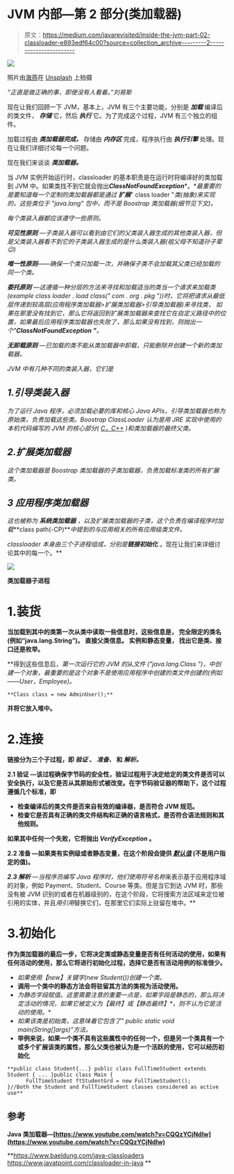 # JVM 内部—第 2 部分(类加载器)

> 原文：<https://medium.com/javarevisited/inside-the-jvm-part-02-classloader-e893edf64c00?source=collection_archive---------2----------------------->

![](img/2ae037c63ff19aed7788bb4a6d8c5098.png)

照片由[海燕](https://unsplash.com/@petrebels?utm_source=medium&utm_medium=referral)在 [Unsplash](https://unsplash.com?utm_source=medium&utm_medium=referral) 上拍摄

*“正直是做正确的事，即使没有人看着。”刘易斯*

现在让我们回顾一下 JVM，基本上，JVM 有三个主要功能，分别是 ***加载*** 编译后的类文件， ***存储*** 它，然后 ***执行*** 它。为了完成这个过程，JVM 有三个独立的组件。

加载过程由 ***类加载器完成，*** 存储由 ***内存区*** 完成，程序执行由 ***执行引擎*** 处理。现在让我们详细讨论每一个问题。

现在我们来谈谈 ***类加载器。***

当 JVM 实例开始运行时，classloader 的基本职责是在运行时将编译好的类加载到 JVM 中。如果类找不到它就会抛出***ClassNotFoundException****。**最重要的是要知道每一个定制的类加载器都是通过 ***扩展****" class loader "*类(抽象)来实现的，这些类位于 *"java.lang"* 包中，而不是 Boostrap 类加载器(细节见下文)。*

*每个类装入器都应该遵守一些原则。*

***可见性原则** —子类装入器可以看到由它们的父类装入器生成的其他类装入器，但是父类装入器看不到它的子类装入器生成的是什么类装入器(祖父母不知道孙子辈😉)*

***唯一性原则**——确保一个类只加载一次，并确保子类不会加载其父类已经加载的同一个类。*

***委托原则** —这遵循一种分层的方法来寻找和加载适当的类当一个请求来加载类(*example class loader . load class(" com . org . pkg ")*)时，它将把请求从最低层传递到较高层(应用程序类加载器>扩展类加载器>引导类加载器)来寻找类， 如果在那里没有找到它，那么它将返回到扩展类加载器来查找它在自定义路径中的位置，如果最后应用程序类加载器也失败了，那么如果没有找到，则抛出一个"***ClassNotFoundException "***。*

***无卸载原则** —已加载的类不能从类加载器中卸载，只能删除并创建一个新的类加载器。*

*JVM 中有几种不同的类装入器，它们是*

## *1.引导类装入器*

*为了运行 Java 程序，必须加载必要的库和核心 Java APIs，引导类加载器也称为原始类，负责加载这些类。Boostrap ClassLoader 认为是用 JRE 实现中使用的本机代码编写的 JVM 的核心部分( [C，C++](/javarevisited/10-best-c-and-c-programming-books-for-beginners-and-experienced-programmers-eb5ee8dbdc5a) )和类加载器的最终父类。*

## *2.扩展类加载器*

*这个类加载器是 Boostrap 类加载器的子类加载器，负责加载标准类的所有扩展类。*

## *3 应用程序类加载器*

*这也被称为 ***系统类加载器*** ，以及扩展类加载器的子类，这个负责在编译程序时加载***class path(-CP)***中提到的与应用相关的所有应用级类文件。*

*classloader 本身由三个子进程组成，分别是****链接******初始化*** 。现在让我们来详细讨论其中的每一个。**

**![](img/89eef4956629099dbf8dfec055d319f5.png)**

**类加载器子进程**

# **1.装货**

**当加载到其中的类第一次从类中读取一些信息时，这些信息是，
完全限定的类名(例如“java.lang.String”)。
直接父类信息。
实例和静态变量，
找出它是类、接口还是枚举。**

**得到这些信息后，*第一次运行它的 JVM 的*从*文件 *("java.lang.Class ")，*中创建一个对象，最重要的是这个对象不是使用应用程序中创建的类文件创建的(例如——User，Employee)。***

```
**Class class = new AdminUser();**
```

**并将它放入堆中。**

# **2.连接**

**链接分为三个子过程，即 ***验证*** 、 ***准备、*** 和 ***解析。*****

****2.1 验证** —该过程确保字节码的安全性，验证过程用于决定给定的类文件是否可以安全执行，以及它是否从其原始形式被改变。在字节码验证器的帮助下，这个过程遵循几个标准，即**

*   **检查编译后的类文件是否来自有效的编译器，是否符合 JVM 规范。**
*   **检查它是否具有正确的类文件结构和正确的语言格式，是否符合语法规则和其他规则。**

**如果其中任何一个失败，它将抛出 *VerifyException* 。**

****2.2 准备** —如果类有实例级或者静态变量，在这个阶段会提供 [*默认值*](https://chamalwr.medium.com/inside-the-jvm-part-01-90c841abfd81) (不是用户指定的值)。**

****2.3 解析** —当程序员编写 Java 程序时，他们使用*符号名称*来表示基于应用程序域的对象，例如 Payment、Student、Course 等类。但是当它到达 JVM 时，那些没有被 JVM 识别的或者在机器级别的，在这个阶段，它将搜索方法区域来定位被引用的实体，并且*用引用*替换它们，在那里它们实际上驻留在堆中。**

# **3.初始化**

**作为类加载器的最后一步，它将决定类或静态变量是否有任何活动的使用，如果有任何活动的使用，那么它将进行初始化过程，选择它是否有活动用例的标准很少。**

*   **如果使用*【new】*关键字(new Student())创建一个类。**
*   **调用一个类中的静态方法会将驻留其方法的类视为活动使用。**
*   **为静态字段赋值。这里需要注意的重要一点是，如果字段是静态的，那么将决定活动的情况，如果它被定义为*【最终】*或*【静态最终】*，则不认为它是活动的使用。**
*   **如果该类是初始类，这意味着它包含了*" public static void main(String[]args)"*方法。**
*   **举例来说，如果一个类不具有这些属性中的任何一个，但是另一个类具有一个或多个扩展该类的属性，那么父类也被认为是一个活跃的使用，它可以经历初始化**

```
**public class Student{...} public class FullTimeStudent extends Student { ... }public class Main {  
      FullTimeStudent ftStudentGrd = new FullTimeStudent();
}//Both the Student and FullTimeStudent classes considered as active use**
```

## **参考**

**Java 类加载器—[https://www.youtube.com/watch?v=CQQzYCjNdIw](https://www.youtube.com/watch?v=CQQzYCjNdIw)**

**<https://www.baeldung.com/java-classloaders>  <https://www.javatpoint.com/classloader-in-java> **